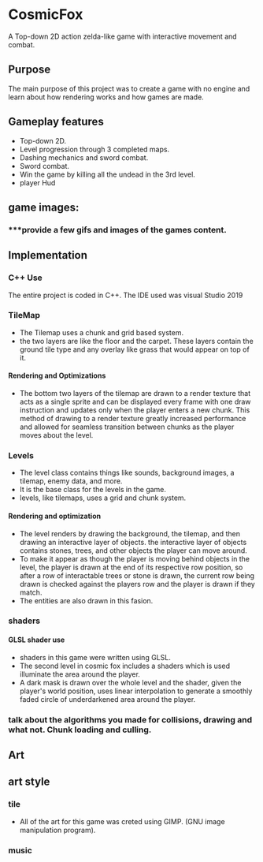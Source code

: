 # CosmicFox
A Top-down 2D action zelda-like game with interactive movement and combat.

## Purpose
The main purpose of this project was to create a game with no engine and learn about how rendering works and how games are made.

## Gameplay features
- Top-down 2D.
- Level progression through 3 completed maps.
- Dashing mechanics and sword combat.
- Sword combat.
- Win the game by killing all the undead in the 3rd level.
- player Hud

## game images:
### ***provide a few gifs and images of the games content.

## Implementation
### C++ Use
The entire project is coded in C++. The IDE used was visual Studio 2019

### TileMap
- The Tilemap uses a chunk and grid based system.
- the two layers are like the floor and the carpet. These layers contain the ground tile type and any overlay like grass that would appear on top of it.
#### Rendering and Optimizations
- The bottom two layers of the tilemap are drawn to a render texture that acts as a single sprite and can be displayed every frame with one draw instruction and updates only when the player enters a new chunk. This method of drawing to a render texture greatly increased performance and allowed for seamless transition between chunks as the player moves about the level.

### Levels
- The level class contains things like sounds, background images, a tilemap, enemy data, and more.
- It is the base class for the levels in the game.
- levels, like tilemaps, uses a grid and chunk system.
#### Rendering and optimization
- The level renders by drawing the background, the tilemap, and then drawing an interactive layer of objects. the interactive layer of objects contains stones, trees, and other objects the player can move around.
- To make it appear as though the player is moving behind objects in the level, the player is drawn at the end of its respective row position, so after a row of interactable trees or stone is drawn, the current row being drawn is checked against the players row and the player is drawn if they match.
- The entities are also drawn in this fasion.
### shaders
#### GLSL shader use
- shaders in this game were written using GLSL.
- The second level in cosmic fox includes a shaders which is used illuminate the area around the player.
- A dark mask is drawn over the whole level and the shader, given the player's world position, uses linear interpolation to generate a smoothly faded circle of underdarkened area around the player.

### 
### talk about the algorithms you made for collisions, drawing and what not. Chunk loading and culling.
### 

## Art
## art style
### tile
- All of the art for this game was creted using GIMP. (GNU image manipulation program).

### music









